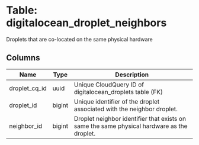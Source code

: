 
# Table: digitalocean_droplet_neighbors
Droplets that are co-located on the same physical hardware
## Columns
| Name        | Type           | Description  |
| ------------- | ------------- | -----  |
|droplet_cq_id|uuid|Unique CloudQuery ID of digitalocean_droplets table (FK)|
|droplet_id|bigint|Unique identifier of the droplet associated with the neighbor droplet.|
|neighbor_id|bigint|Droplet neighbor identifier that exists on same the same physical hardware as the droplet.|
